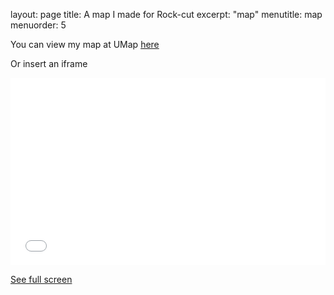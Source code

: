 layout: page
title: A map I made for Rock-cut
excerpt: "map"
menutitle: map
menuorder: 5


You can view my map at UMap [here](https://umap.openstreetmap.fr/en/map/rock-cut_645301#6/33.842/49.801)

Or insert an iframe

<iframe width="100%" height="300px" frameborder="0" allowfullscreen src="//umap.openstreetmap.fr/en/map/rock-cut_645301?scaleControl=false&miniMap=false&scrollWheelZoom=false&zoomControl=true&allowEdit=false&moreControl=true&searchControl=null&tilelayersControl=null&embedControl=null&datalayersControl=true&onLoadPanel=caption&captionBar=false"></iframe><p><a href="//umap.openstreetmap.fr/en/map/rock-cut_645301">See full screen</a></p>
